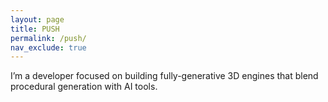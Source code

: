```yaml
---
layout: page
title: PUSH
permalink: /push/
nav_exclude: true
---
```


I’m a developer focused on building fully-generative 3D engines that blend procedural generation with AI tools.